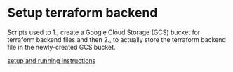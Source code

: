 # Setup terraform backend

Scripts used to 1., create a Google Cloud Storage (GCS) bucket for terraform backend files
and then 2., to actually store the terraform backend file in the newly-created GCS bucket. 

[setup and running instructions](../../README.md)

